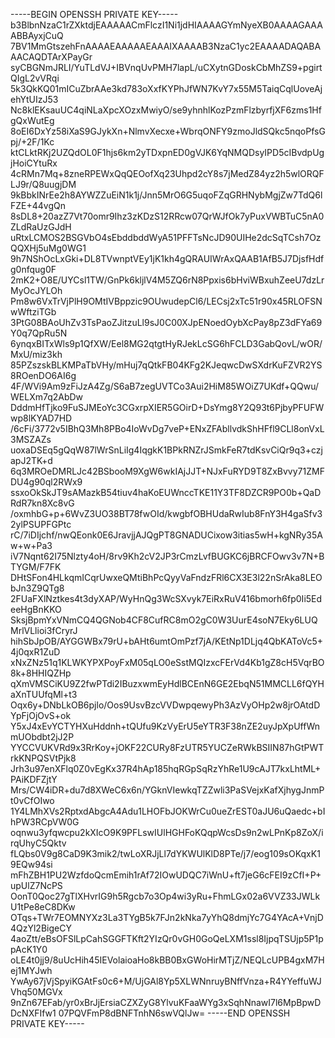 -----BEGIN OPENSSH PRIVATE KEY-----
b3BlbnNzaC1rZXktdjEAAAAACmFlczI1Ni1jdHIAAAAGYmNyeXB0AAAAGAAAABBAyxjCuQ
7BV1MmGtszehFnAAAAEAAAAAEAAAIXAAAAB3NzaC1yc2EAAAADAQABAAACAQDTArXPayGr
syCBGNmJRLI/YuTLdVJ+IBVnqUvPMH7lapL/uCXytnGDoskCbMhZS9+pgirtQIgL2vVRqi
5k3QkKQ01mICuZbrAAe3kd783oXxfKYPhJfWN7KvY7x55M5TaiqCqlUoveAjehYtUIzJ53
Nc8klEKsauUC4qiNLaXpcXOzxMwiyO/se9yhnhlKozPzmFlzbyrfjXF6zms1HfgQxWutEg
8oEI6DxYz58iXaS9GJykXn+NlmvXecxe+WbrqONFY9zmoJldSQkc5nqoPfsGpj/+2F/1Kc
ktCLktRKj2UZQdOL0F1hjs6km2yTDxpnED0gVJK6YqNMQDsyIPD5cIBvdpUgjHoiCYtuRx
4cRMn7Mq+8zneRPEWxQqQEOofXq23Uhpd2cY8s7jMedZ84yz2h5wlORQFLJ9r/Q8uugjDM
9kBbkINrEe2h8AYWZZuEiN1k1j/Jnn5MrO6G5uqoFZqGRHNybMgjZw7TdQ6lFZE+44vgQn
8sDL8+20azZ7Vt70omr9Ihz3zKDzS12RRcw07QrWJfOk7yPuxVWBTuC5nA0ZLdRaUzGJdH
uRtxLCMOS2BSGVbO4sEbddbddWyA51PFFTsNcJD90UIHe2dcSqTCsh7OzQQXHj5uMg0WG1
9h7NShOcLxGki+DL8TVwnptVEy1jK1kh4gQRAUIWrAxQAAB1AfB5J7DjsfHdfg0nfqug0F
2mK2+O8E/UYCsl1TW/GnPk6kljlV4M5ZQ6rN8Ppxis6bHviWBxuhZeeU7dzLrMyOcJYLOh
Pm8w6VxTrVjPlH9OMtIVBppzic9OUwudepCl6/LECsj2xTc51r90x45RLOFSNwWftziTGb
3PtG08BAoUhZv3TsPaoZJitzuLl9sJ0C00XJpENoedOybXcPay8pZ3dFYa69Y0q7QpRu5N
6ynqxBITxWls9p1QfXW/Eel8MG2qtgtHyRJekLcSG6hFCLD3GabQovL/wOR/MxU/miz3kh
85PZszskBLKMPaTbVHy/mHuj7qQtkFB04KFg2KJeqwcDwSXdrKuFZVR2YS8ROenDO6AI6g
4F/WVi9Am9zFiJzA4Zg/S6aB7zegUVTCo3Aui2HiM85WOiZ7UKdf+QQwu/WELXm7q2AbDw
DddmHfTjko9FuSJMEoYc3CGxrpXIER5GOirD+DsYmg8Y2Q93t6PjbyPFUFWwp8lKYAD7HD
/6cFi/3772v5IBhQ3Mh8PBo4IoWvDg7veP+ENxZFAbllvdkShHFfl9CLl8onVxL3MSZAZs
uoxaDSEq5gQqW87lWrSnLiIg4IqgkK1BPkRNZrJSmkFeR7tdKsvCiQr9q3+czjapJ2TK+d
6q3MROeDMRLJc42BSbooM9XgW6wkIAjJJT+NJxFuRYD9T8ZxBvvy71ZMFDU4g90ql2RWx9
ssxoOkSkJT9sAMazkB54tiuv4haKoEUWnccTKE11Y3TF8DZCR9PO0b+QaDRdR7kn8Xc8vG
/oxmhbG+p+6WvZ3UO38BT78fwOId/kwgbfOBHUdaRwIub8FnY3H4gaSfv32ylPSUPFGPtc
rC/7iDIjchf/nwQEonk0E6JravjjAJQgPT8GNADUCixow3itias5wH+kgNRy35Aw+w+Pa3
iV7Nqnt62I75Nlzty4oH/8rv9Kh2cV2JP3rCmzLvfBUGKC6jBRCFOwv3v7N+BTYGM/F7FK
DHtSFon4HLkqmICqrUwxeQMtiBhPcQyyVaFndzFRl6CX3E3l22nSrAka8LEObJn3Z9QTg8
2FUaFXlNztkes4t3dyXAP/WyHnQg3WcSXvyk7EiRxRuV416bmorh6fp0Ii5EdeeHgBnKKO
SksjBpmYxVNmCQ4QGNob4CF8CufRC8mO2gC0W3UurE4soN7Eky6LUQMrlVLlioi3fCryrJ
hihSbJpOB/AYGGWBx79rU+bAHt6umtOmPzf7jA/KEtNp1DLjq4QbKAToVc5+4j0qxR1ZuD
xNxZNz51q1KLWKYPXPoyFxM05qLO0eSstMQIzxcFErVd4Kb1gZ8cH5VqrBO8k+8HHIQZHp
qXmVMSCiKU9Z2fwPTdi2IBuzxwmEyHdlBCEnN6GE2EbqN51MMCLL6fQYHaXnTUUfqMl+t3
Oqx6y+DNbLkOB6pjlo/Oos9UsvBzcVVDwpqewyPh3AzVyOHp2w8jrOAtdDYpFjOjOvS+ok
Y5xJ4xEvYCTYHXuHddnh+tQUfu9KzVyErU5eYTR3F38nZE2uyJpXpUffWnmUObdbt2jJ2P
YYCCVUKVRd9x3RrKoy+jOKF22CURy8FzUTR5YUCZeRWkBSIIN87hGtPWTrkKNPQSVtPjk8
Jrh3u97enXFlq0Z0vEgKx37R4hAp185hqRGpSqRzYhRe1U9cAJT7kxLhtML+PAiKDFZjtY
Mrs/CW4iDR+du7d8XWeC6x6n/YGknVIewkqTZZwli3PaSVejxKafXjhygJnmPt0vCfOIwo
1Y4LMhXVs2RptxdAbgcA4Adu1LHOFbJOKWrCu0ueZrEST0aJU6uQaedc+bIhPW3RCpVW0G
oqnwu3yfqwcpu2kXIcO9K9PFLswIUlHGHFoKQqpWcsDs9n2wLPnKp8ZoX/irqUhyC5Qktv
fLQbs0V9g8CaD9K3mik2/twLoXRJjLl7dYKWUlKlD8PTe/j7/eog109sOKqxK19EQw94si
mFhZBH1PU2WzfdoQcmEmih1rAf72IOwUDQC7iWnU+ft7jeG6cFEI9zCfI+P+upUlZ7NcPS
OonT0Qoc27gTlXHvrIG9h5Rgcb7o3Op4wi3yRu+FhmLGx02a6VVZ33JWLkU1tPe8eC8DKw
OTqs+TWr7EOMNYXz3La3TYgB5k7FJn2kNka7yYhQ8dmjYc7G4YAcA+VnjD4QzYl2BigeCY
4aoZtt/eBsOFSlLpCahSGGFTKft2YIzQr0vGH0GoQeLXM1ssl8IjpqTSUjp5P1ppAcK1Y0
oLE4t0jj9/8uUcHih45IEVolaioaHo8kBB0BxGWoHirMTjZ/NEQLcUPB4gxM7Hej1MYJwh
YwAy67jVjSpyiKGAtFs0c6+M/UjGAl8Yp5XLWNnruyBNffVnza+R4YYeffuWJVhq50MGVx
9nZn67EFab/yr0xBrJjErsiaCZXZyG8YlvuKFaaWYg3xSqhNnawI7l6MpBpwDDcNXFIfw1
07PQVFmP8dBNFTnhN6swVQlJw=
-----END OPENSSH PRIVATE KEY-----
